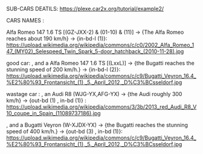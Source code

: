 
SUB-CARS DEATILS: https://plexe.car2x.org/tutorial/example2/ 


CARS NAMES :  

Alfa Romeo 147 1.6 TS [(GZ-JXX-2) & (01-10) & (11)] -> {The Alfa Romeo reaches about 190 km/h} -> {in-bd-l (1)}: 
https://upload.wikimedia.org/wikipedia/commons/c/c0/2002_Alfa_Romeo_147_(MY02)_Selespeed_Twin_Spark_5-door_hatchback_(2010-11-28).jpg

good car:
, and a Alfa Romeo 147 1.6 TS [(LxxL)] -> {the Bugatti reaches the stunning speed of 200 km/h.} -> {in-bd-l (2)}:
https://upload.wikimedia.org/wikipedia/commons/c/c9/Bugatti_Veyron_16.4_%E2%80%93_Frontansicht_(1),_5._April_2012,_D%C3%BCsseldorf.jpg


wastage car :
  , an Audi R8 (WJG-YX,AFG-YX) -> {the Audi roughly 300 km/h} -> {out-bd (1) , in-bd (1)} :
  https://upload.wikimedia.org/wikipedia/commons/3/3b/2013_red_Audi_R8_V10_coupe_in_Spain_(11089737186).jpg
  
  , and a Bugatti Veyron (W-XJDX-YX) -> {the Bugatti reaches the stunning speed of 400 km/h.} -> {out-bd (3) , in-bd (1)}:
  https://upload.wikimedia.org/wikipedia/commons/c/c9/Bugatti_Veyron_16.4_%E2%80%93_Frontansicht_(1),_5._April_2012,_D%C3%BCsseldorf.jpg
